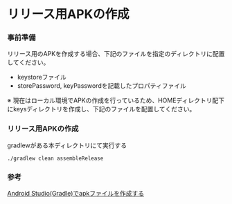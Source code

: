 # リリース用APKの作成

### 事前準備

リリース用のAPKを作成する場合、下記のファイルを指定のディレクトリに配置してください。
 - keystoreファイル
 - storePassword, keyPasswordを記載したプロパティファイル

※ 現在はローカル環境でAPKの作成を行っているため、HOMEディレクトリ配下にkeysディレクトリを作成し、下記のファイルを配置してください。

### リリース用APKの作成

gradlewがある本ディレクトリにて実行する
```
./gradlew clean assembleRelease
```

### 参考

[Android Studio(Gradle)でapkファイルを作成する](http://qiita.com/shiraji/items/8f55b5295094487ce71a)
